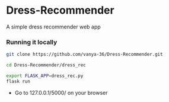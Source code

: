 # Dress-Recommender
A simple dress recommender web app

### Running it locally

```bash
git clone https://github.com/vanya-36/Dress-Recommender.git
```

```bash
cd Dress-Recommender/dress_rec
```

```bash
export FLASK_APP=dress_rec.py
flask run
```


*  Go to 127.0.0.1/5000/ on your browser


